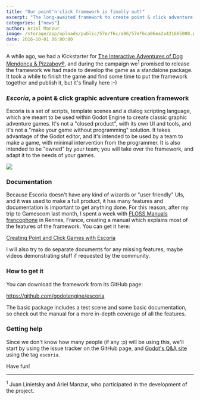 ```yaml
---
title: "Our point'n'click framework is finally out!"
excerpt: "The long-awaited framework to create point & click adventure games, initially promised during the Kickstarter for The Interactive Adventures of Dog Mendonça and Pizzaboy®, is finally available. It is of course open source, and comes with a great manual written by Ariel Manzur and the FLOSS Manuals FR team."
categories: ["news"]
author: Ariel Manzur
image: /storage/app/uploads/public/57e/f6c/a06/57ef6ca06ea2a421665008.png
date: 2016-10-01 06:00:00
---
```


A while ago, we had a Kickstarter for [The Interactive Adventures of Dog Mendonça & Pizzaboy®](https://store.steampowered.com/app/330420//?curator_clanid=41324400), and during the campaign we<sup><a href="#note-1">1</a></sup> promised to release the framework we had made to develop the game as a standalone package. It took a while to finish the game and find some time to put the framework together and publish it, but it's finally here :-)

### *Escoria*, a point & click graphic adventure creation framework

Escoria is a set of scripts, template scenes and a dialog scripting language, which are meant to be used within Godot Engine to create classic graphic adventure games. It's not a "closed product", with its own UI and tools, and it's not a "make your game without programming" solution. It takes advantage of the Godot editor, and it's intended to be used by a team to make a game, with minimal intervention from the programmer. It is also intended to be "owned" by your team; you will take over the framework, and adapt it to the needs of your games.

![](/storage/app/media/escoria/esc.png)

### Documentation

Because Escoria doesn't have any kind of wizards or "user friendly" UIs, and it was used to make a full product, it has many features and documentation is important to get anything done. For this reason, after my trip to Gamescom last month, I spent a week with [FLOSS Manuals francophone](https://www.flossmanualsfr.net/) in Rennes, France, creating a manual which explains most of the features of the framework. You can get it here:

[Creating Point and Click Games with Escoria](https://fr.flossmanuals.net/creating-point-and-click-games-with-escoria/)

I will also try to do separate documents for any missing features, maybe videos demonstrating stuff if requested by the community.

### How to get it

You can download the framework from its GitHub page:

https://github.com/godotengine/escoria

The basic package includes a test scene and some basic documentation, so check out the manual for a more in-depth coverage of all the features.

### Getting help

Since we don't know how many people (if any :p) will be using this, we'll start by using the issue tracker on the GitHub page, and [Godot's Q&A site](https://godotengine.org/qa/) using the tag `escoria`.

Have fun!

---

<a name="note-1"><sup>1</sup></a> Juan Linietsky and Ariel Manzur, who participated in the development of the project.
